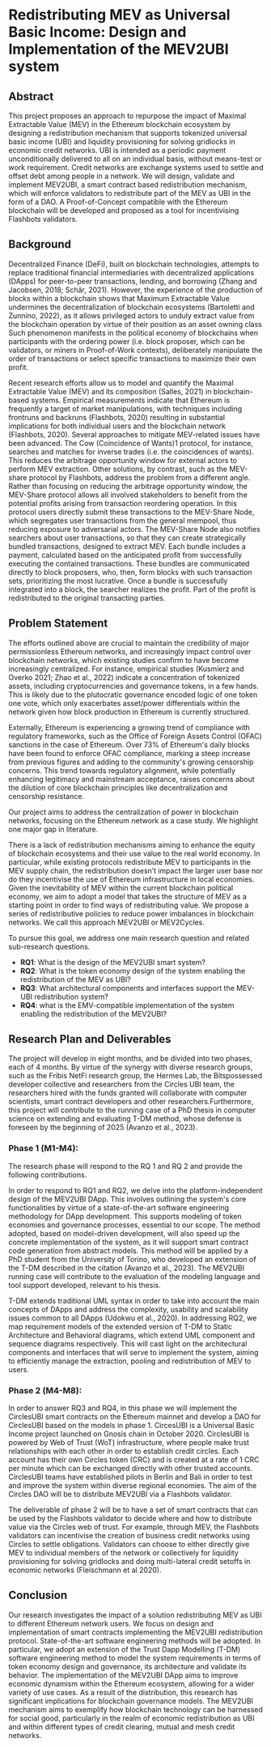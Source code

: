 # Redistributing MEV as Universal Basic Income: Design and Implementation of the MEV2UBI system

## Abstract

This project proposes an approach to repurpose the impact of Maximal Extractable Value (MEV) in the Ethereum blockchain ecosystem by designing a redistribution mechanism that supports tokenized universal basic income (UBI) and liquidity provisioning for solving gridlocks in economic credit networks. UBI is intended as a periodic payment unconditionally delivered to all on an individual basis, without means-test or work requirement. Credit networks are exchange systems used to settle and offset debt among people in a network. We will design, validate and implement MEV2UBI, a smart contract based redistribution mechanism, which will enforce validators to redistribute part of the MEV as UBI in the form of a DAO. A Proof-of-Concept compatible with the Ethereum blockchain will be developed and proposed as a tool for incentivising Flashbots validators. 

## Background

Decentralized Finance (DeFi), built on blockchain technologies, attempts to replace traditional financial intermediaries with decentralized applications (DApps) for peer-to-peer transactions, lending, and borrowing (Zhang and Jacobsen, 2018; Schär, 2021). 
However, the experience of the production of blocks within a blockchain shows that Maximum Extractable Value undermines the decentralization of blockchain ecosystems (Bartoletti and Zunnino, 2022), as it allows privileged actors to unduly extract value from the blockchain operation by virtue of their position as an asset owning class
Such phenomenon manifests in the political economy of blockchains when participants with the ordering power (i.e. block proposer, which can be validators, or miners in Proof-of-Work contexts), deliberately manipulate the order of transactions or select specific transactions to maximize their own profit.

Recent research efforts allow us to model and quantify the Maximal Extractable Value (MEV) and its composition (Salles, 2021) in blockchain-based systems. Empirical measurements indicate that Ethereum is frequently a target of market manipulations, with techniques including frontruns and backruns (Flashbots, 2020) resulting in substantial implications for both individual users and the blockchain network (Flashbots, 2020). Several approaches to mitigate MEV-related issues have been advanced. The Cow (Coincidence of Wants)1 protocol, for instance, searches and matches for inverse trades (i.e. the coincidences of wants). This reduces the arbitrage opportunity window for external actors to perform MEV extraction. Other solutions, by contrast, such as the MEV-share protocol by Flashbots, address the problem from a different angle. Rather than focusing on reducing the arbitrage opportunity window, the MEV-Share protocol allows all involved stakeholders to benefit from the potential profits arising from transaction reordering operation. In this protocol users directly submit these transactions to the MEV-Share Node, which segregates user transactions from the general mempool, thus reducing exposure to adversarial actors. The MEV-Share Node also notifies searchers about user transactions, so that they can create strategically bundled transactions, designed to extract MEV. Each bundle includes a payment, calculated based on the anticipated profit from successfully executing the contained transactions. These bundles are communicated directly to block proposers, who, then, form blocks with such transaction sets, prioritizing the most lucrative. Once a bundle is successfully integrated into a block, the searcher realizes the profit. Part of the profit is redistributed to the original transacting parties.

## Problem Statement

The efforts outlined above are crucial to maintain the credibility of major permissionless Ethereum networks, and increasingly impact control over blockchain networks, which existing studies confirm to have become increasingly centralized. For instance, empirical studies (Kusmierz and Overko 2021; Zhao et al., 2022) indicate a concentration of tokenized assets, including cryptocurrencies and governance tokens, in a few hands. This is likely due to the plutocratic governance encoded logic of one token one vote, which only exacerbates asset/power differentials within the network given how block production in Ethereum is currently structured.

Externally, Ethereum is experiencing a growing trend of compliance with regulatory frameworks, such as the Office of Foreign Assets Control (OFAC) sanctions in the case of Ethereum. Over 73% of Ethereum's daily blocks have been found to enforce OFAC compliance, marking a steep increase from previous figures and adding to the community's growing censorship concerns​. This trend towards regulatory alignment, while potentially enhancing legitimacy and mainstream acceptance, raises concerns about the dilution of core blockchain principles like decentralization and censorship resistance. 

Our project aims to address the centralization of power in blockchain networks, focusing on the Ethereum network as a case study. We highlight one major gap in literature. 

There is a lack of redistribution mechanisms aiming to enhance the equity of blockchain ecosystems and their use value to the real world economy. In particular, while existing protocols redistribute MEV to participants in the MEV supply chain, the redistribution doesn’t impact the larger user base nor do they incentivise the use of Ethereum infrastructure in local economies. Given the inevitability of MEV within the current blockchain political economy, we aim to adopt a model that takes the structure of MEV as a starting point in order to find ways of redistributing value. We propose a series of redistributive policies to reduce power imbalances in blockchain networks. We call this approach MEV2UBI or MEV2Cycles.

To pursue this goal, we address one main research question and related sub-research questions.


* **RQ1**: What is the design of the MEV2UBI smart system?
* **RQ2**: What is the token economy design of the system enabling the redistribution of the MEV as UBI?
* **RQ3**: What architectural components and interfaces support the MEV-UBI redistribution system?
* **RQ4**: what is the EMV-compatible implementation of the system enabling the redistribution of the MEV2UBI?

## Research Plan and Deliverables

The project will develop in eight months, and be divided into two phases, each of 4 months.  By virtue of the synergy with diverse research groups, such as the Fribis NetFi research group, the Hermes Lab, the Bitspossessed developer collective and researchers from the Circles UBI team, the researchers hired with the funds granted will collaborate with computer scientists, smart contract developers and other researchers.Furthermore, this project will contribute to the running case of a PhD thesis in computer science on extending and evaluating T-DM method, whose defense is foreseen by the beginning of 2025 (Avanzo et al., 2023).

### Phase 1 (M1-M4): 

The research phase will respond to the RQ 1 and RQ 2 and provide the following contributions.  

In order to respond to RQ1 and RQ2, we delve into the platform-independent design of the MEV2UBI DApp. This involves outlining the system's core functionalities by virtue of a state-of-the-art software engineering methodology for DApp development. This supports modeling of token economies and governance processes, essential to our scope. The method adopted, based on model-driven development, will also speed up the concrete implementation of the system, as it will support smart contract code generation from abstract models. This method will be applied by a PhD student from the University of Torino, who developed an extension of the T-DM described in the citation (Avanzo et al., 2023). The MEV2UBI running case will contribute to the evaluation of the modeling language and tool support developed, relevant to his thesis.

T-DM extends traditional UML syntax  in order to take into account the main concepts of DApps and address the complexity, usability and scalability issues common to all DApps (Udokwu et al., 2020). In addressing RQ2, we map requirement models of the extended version of T-DM to Static Architecture and Behavioral diagrams, which extend UML component and sequence diagrams respectively. This will cast light on the architectural components and interfaces that will serve to implement the system, aiming to efficiently manage the extraction, pooling and redistribution of MEV to users. 

### Phase 2 (M4-M8): 

In order to answer RQ3 and RQ4, in this phase we will implement the CirclesUBI smart contracts on the Ethereum mainnet and develop a DAO for CirclesUBI based on the models in phase 1. CircesUBI is a Universal Basic Income project launched on Gnosis chain in October 2020. CirclesUBI is powered by Web of Trust (WoT) infrastructure, where people make trust relationships with each other in order to establish credit circles. Each account has their own Circles token (CRC) and is created at a rate of 1 CRC per minute which can be exchanged directly with other trusted accounts. CirclesUBI teams have established pilots in Berlin and Bali in order to test and improve the system within diverse regional economies. The aim of the Circles DAO will be to distribute MEV2UBI via a Flashbots validator. 

The deliverable of phase 2 will be to have a set of smart contracts that can be used by the Flashbots validator to decide where and how to distribute value via the Circles web of trust. For example, through MEV, the Flashbots validators can incentivise the creation of business credit networks using Circles to settle obligations. Validators can choose to either directly give MEV to individual members of the network or collectively for liquidity provisioning for solving gridlocks and doing multi-lateral credit setoffs in economic networks (Fleischmann et al 2020).

## Conclusion

Our research investigates the impact of a solution redistributing MEV as UBI to different Ethereum network users. We focus on design and implementation of smart contracts implementing the MEV2UBI redistribution protocol. State-of-the-art software engineering methods will be adopted. In particular, we adopt an extension of the Trust Dapp Modelling (T-DM) software engineering method to model the system requirements in terms of token economy design and governance, its architecture and validate its behavior. The implementation of the MEV2UBI DApp aims to improve economic dynamism within the Ethereum ecosystem, allowing for a wider variety of use cases. As a result of the distribution, this research has significant implications for blockchain governance models. The MEV2UBI mechanism aims to exemplify how blockchain technology can be harnessed for social good, particularly in the realm of economic redistribution as UBI and within different types of credit clearing, mutual and mesh credit networks.
